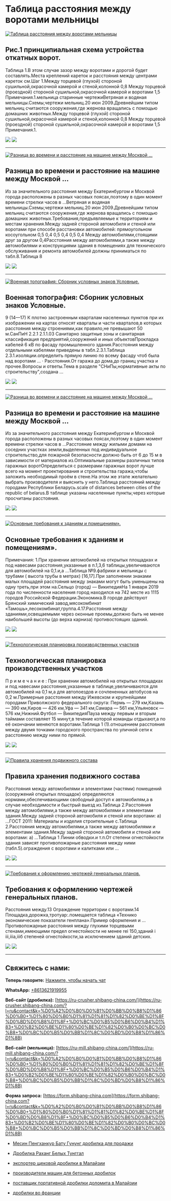 # Таблица расстояния между воротами мельницы

<a href="https://swt.shibang-china.com/?l=ru&img&k=%D0%A2%D0%B0%D0%B1%D0%BB%D0%B8%D1%86%D0%B0+%D1%80%D0%B0%D1%81%D1%81%D1%82%D0%BE%D1%8F%D0%BD%D0%B8%D1%8F+%D0%BC%D0%B5%D0%B6%D0%B4%D1%83+%D0%B2%D0%BE%D1%80%D0%BE%D1%82%D0%B0%D0%BC%D0%B8+%D0%BC%D0%B5%D0%BB%D1%8C%D0%BD%D0%B8%D1%86%D1%8B" target="_blank">![Таблица расстояния между воротами мельницы](http://static.shibang-china.com/all-800x300/1456.jpg)</a>

## Рис.1 принципиальная схема устройства откатных ворот.
Таблица 1.В этом случае зазор между воротами и дорогой будет составлять.Места креплений кареток и расстояния между центрами кареток см.Шаг 1.Между торцевой (глухой) стороной сушильной,окрасочной камерой и стеной,колонной 0,8 Между торцевой (проездной) стороной сушильной,окрасочной камерой и воротами 1,5 Примечания.1.мельница старинные чертежиВетряная и водяная мельницы.Схемы,чертежи мельниц.20 июн 2009.Древнейшим типом мельниц считаются сооружения,где жернова вращались с помощью домашних животных.Между торцевой (глухой) стороной сушильной,окрасочной камерой и стеной,колонной 0,8 Между торцевой (проездной) стороной сушильной,окрасочной камерой и воротами 1,5 Примечания.1.


<a href="https://whatsapp.shibangsoft.com/WhatsApp.php" target="_blank" title="WhatsApp">![](http://static.shibang-china.com/icon/whatsapp.png)</a> <a href="https://swt.shibang-china.com/?l=ru&icon&k=%D0%A2%D0%B0%D0%B1%D0%BB%D0%B8%D1%86%D0%B0+%D1%80%D0%B0%D1%81%D1%81%D1%82%D0%BE%D1%8F%D0%BD%D0%B8%D1%8F+%D0%BC%D0%B5%D0%B6%D0%B4%D1%83+%D0%B2%D0%BE%D1%80%D0%BE%D1%82%D0%B0%D0%BC%D0%B8+%D0%BC%D0%B5%D0%BB%D1%8C%D0%BD%D0%B8%D1%86%D1%8B" target="_blank">![](http://static.shibang-china.com/icon/chat-ru.png)</a>

---

<a href="https://swt.shibang-china.com/?l=ru&img&k=%D0%A2%D0%B0%D0%B1%D0%BB%D0%B8%D1%86%D0%B0+%D1%80%D0%B0%D1%81%D1%81%D1%82%D0%BE%D1%8F%D0%BD%D0%B8%D1%8F+%D0%BC%D0%B5%D0%B6%D0%B4%D1%83+%D0%B2%D0%BE%D1%80%D0%BE%D1%82%D0%B0%D0%BC%D0%B8+%D0%BC%D0%B5%D0%BB%D1%8C%D0%BD%D0%B8%D1%86%D1%8B" target="_blank">![Разница во времени и расстояние на машине между Москвой …](http://static.shibang-china.com/all-800x300/1022.jpg)</a>

## Разница во времени и расстояние на машине между Москвой …
Из за значительного расстояния между Екатеринбургом и Москвой города расположены в разных часовых поясах,поэтому в один момент времени стрелки часов в …Ветряная и водяная мельницы.Схемы,чертежи мельниц.20 июн 2009.Древнейшим типом мельниц считаются сооружения,где жернова вращались с помощью домашних животных.Требования,предъявляемые к территориям и местам хранения.Между задней стороной автомобиля и стеной или воротами при способе расста&#173;новки автомобилей: прямоугольном косоугольном 0,5 0,4 0,5 0,4 0,5 0,4 Между автомобилями,стоящими друг за другом 0,4Расстояния между автомобилями,а также между автомобилями и конструкциями здания в помещениях для технического обслуживания и ремонта автомобилей должны приниматься по табл.8.Таблица 8


<a href="https://whatsapp.shibangsoft.com/WhatsApp.php" target="_blank" title="WhatsApp">![](http://static.shibang-china.com/icon/whatsapp.png)</a> <a href="https://swt.shibang-china.com/?l=ru&icon&k=%D0%A2%D0%B0%D0%B1%D0%BB%D0%B8%D1%86%D0%B0+%D1%80%D0%B0%D1%81%D1%81%D1%82%D0%BE%D1%8F%D0%BD%D0%B8%D1%8F+%D0%BC%D0%B5%D0%B6%D0%B4%D1%83+%D0%B2%D0%BE%D1%80%D0%BE%D1%82%D0%B0%D0%BC%D0%B8+%D0%BC%D0%B5%D0%BB%D1%8C%D0%BD%D0%B8%D1%86%D1%8B" target="_blank">![](http://static.shibang-china.com/icon/chat-ru.png)</a>

---

<a href="https://swt.shibang-china.com/?l=ru&img&k=%D0%A2%D0%B0%D0%B1%D0%BB%D0%B8%D1%86%D0%B0+%D1%80%D0%B0%D1%81%D1%81%D1%82%D0%BE%D1%8F%D0%BD%D0%B8%D1%8F+%D0%BC%D0%B5%D0%B6%D0%B4%D1%83+%D0%B2%D0%BE%D1%80%D0%BE%D1%82%D0%B0%D0%BC%D0%B8+%D0%BC%D0%B5%D0%BB%D1%8C%D0%BD%D0%B8%D1%86%D1%8B" target="_blank">![Военная топография: Сборник условных знаков Условные.](http://static.shibang-china.com/all-800x300/1450.jpg)</a>

## Военная топография: Сборник условных знаков Условные.
9 (14—17) К плотно застроенным кварталам населенных пунктов при их изображении на картах относят кварталы и части кварталов,в которых расстояния между строениями,как правило,не превышают 50 м.СанПиН 2.2.1 2.1.1.03 Санитарно защитные зоны и санитарная классификация предприятий,сооружений и иных объектовПрокладка кабелей 6 кВ по фасаду промышленного здания.Расстояния между отдельными кабелями приведены в табл.2.3.1.Таблица 2.3.1.изоляции.определить прямую линию по всему фасаду чтоб была над воротами …&nbsp;&#0183;&#32;Расстояния.От гаража до дома,до границ участка и прочее.Вопросы и ответы.Тема в разделе &quot;СНиПы,нормативные акты по строительству&quot;,создана …


<a href="https://whatsapp.shibangsoft.com/WhatsApp.php" target="_blank" title="WhatsApp">![](http://static.shibang-china.com/icon/whatsapp.png)</a> <a href="https://swt.shibang-china.com/?l=ru&icon&k=%D0%A2%D0%B0%D0%B1%D0%BB%D0%B8%D1%86%D0%B0+%D1%80%D0%B0%D1%81%D1%81%D1%82%D0%BE%D1%8F%D0%BD%D0%B8%D1%8F+%D0%BC%D0%B5%D0%B6%D0%B4%D1%83+%D0%B2%D0%BE%D1%80%D0%BE%D1%82%D0%B0%D0%BC%D0%B8+%D0%BC%D0%B5%D0%BB%D1%8C%D0%BD%D0%B8%D1%86%D1%8B" target="_blank">![](http://static.shibang-china.com/icon/chat-ru.png)</a>

---

<a href="https://swt.shibang-china.com/?l=ru&img&k=%D0%A2%D0%B0%D0%B1%D0%BB%D0%B8%D1%86%D0%B0+%D1%80%D0%B0%D1%81%D1%81%D1%82%D0%BE%D1%8F%D0%BD%D0%B8%D1%8F+%D0%BC%D0%B5%D0%B6%D0%B4%D1%83+%D0%B2%D0%BE%D1%80%D0%BE%D1%82%D0%B0%D0%BC%D0%B8+%D0%BC%D0%B5%D0%BB%D1%8C%D0%BD%D0%B8%D1%86%D1%8B" target="_blank">![Разница во времени и расстояние на машине между Москвой …](http://static.shibang-china.com/all-800x300/715.jpg)</a>

## Разница во времени и расстояние на машине между Москвой …
Из за значительного расстояния между Екатеринбургом и Москвой города расположены в разных часовых поясах,поэтому в один момент времени стрелки часов в …Расстояние между жилыми домами на соседних участках земли,выделенных под индивидуальное строительство,для пожарной безопасности должно быть от 6 до 15 м в зависимости от материалов из.Оптимальные размеры различных типов гаражных воротОпределиться с размерами гаражных ворот лучше всего на момент проектирования и строительства гаража,чтобы заложить необходимый проём в стене.На этом же этапе желательно выбрать производителя и выяснить у него.Таблица расстояний между городами Республики Беларусь.scale of distances between cities of the republic of belarus.В таблице указаны населенные пункты,через которые просчитаны расстояния.


<a href="https://whatsapp.shibangsoft.com/WhatsApp.php" target="_blank" title="WhatsApp">![](http://static.shibang-china.com/icon/whatsapp.png)</a> <a href="https://swt.shibang-china.com/?l=ru&icon&k=%D0%A2%D0%B0%D0%B1%D0%BB%D0%B8%D1%86%D0%B0+%D1%80%D0%B0%D1%81%D1%81%D1%82%D0%BE%D1%8F%D0%BD%D0%B8%D1%8F+%D0%BC%D0%B5%D0%B6%D0%B4%D1%83+%D0%B2%D0%BE%D1%80%D0%BE%D1%82%D0%B0%D0%BC%D0%B8+%D0%BC%D0%B5%D0%BB%D1%8C%D0%BD%D0%B8%D1%86%D1%8B" target="_blank">![](http://static.shibang-china.com/icon/chat-ru.png)</a>

---

<a href="https://swt.shibang-china.com/?l=ru&img&k=%D0%A2%D0%B0%D0%B1%D0%BB%D0%B8%D1%86%D0%B0+%D1%80%D0%B0%D1%81%D1%81%D1%82%D0%BE%D1%8F%D0%BD%D0%B8%D1%8F+%D0%BC%D0%B5%D0%B6%D0%B4%D1%83+%D0%B2%D0%BE%D1%80%D0%BE%D1%82%D0%B0%D0%BC%D0%B8+%D0%BC%D0%B5%D0%BB%D1%8C%D0%BD%D0%B8%D1%86%D1%8B" target="_blank">![Основные требования к зданиям и помещениям&#187;.](http://static.shibang-china.com/all-800x300/284.jpg)</a>

## Основные требования к зданиям и помещениям&#187;.
Примечания: 1.При хранении автомобилей на открытых площадках и под навесами расстояния,указанные в п.1,3,6 таблицы,увеличиваются для автомобилей на 0,1.и,а …Таблица №9.фабрики и мельницы с трубами ( высота трубы в метрах) [16,17].При заполнении знаками малых площадей расстояния между знаками могут быть уменьшены на одну треть,при этом на.Сельцо (город) — ВикипедияНа 1 января 2019 года по численности населения город находился на 742 месте из 1115 городов Российской Федерации.Экономика.В городе действуют Брянский химический завод,мясокомбинат &#171;Тамошь&#187;,лесокомбинат,группа.4.17.Расстояния между зданиями,освещаемыми через оконные проемы,должно быть не менее наибольшей высоты (до верха карниза) противостоящих зданий.


<a href="https://whatsapp.shibangsoft.com/WhatsApp.php" target="_blank" title="WhatsApp">![](http://static.shibang-china.com/icon/whatsapp.png)</a> <a href="https://swt.shibang-china.com/?l=ru&icon&k=%D0%A2%D0%B0%D0%B1%D0%BB%D0%B8%D1%86%D0%B0+%D1%80%D0%B0%D1%81%D1%81%D1%82%D0%BE%D1%8F%D0%BD%D0%B8%D1%8F+%D0%BC%D0%B5%D0%B6%D0%B4%D1%83+%D0%B2%D0%BE%D1%80%D0%BE%D1%82%D0%B0%D0%BC%D0%B8+%D0%BC%D0%B5%D0%BB%D1%8C%D0%BD%D0%B8%D1%86%D1%8B" target="_blank">![](http://static.shibang-china.com/icon/chat-ru.png)</a>

---

<a href="https://swt.shibang-china.com/?l=ru&img&k=%D0%A2%D0%B0%D0%B1%D0%BB%D0%B8%D1%86%D0%B0+%D1%80%D0%B0%D1%81%D1%81%D1%82%D0%BE%D1%8F%D0%BD%D0%B8%D1%8F+%D0%BC%D0%B5%D0%B6%D0%B4%D1%83+%D0%B2%D0%BE%D1%80%D0%BE%D1%82%D0%B0%D0%BC%D0%B8+%D0%BC%D0%B5%D0%BB%D1%8C%D0%BD%D0%B8%D1%86%D1%8B" target="_blank">![Технологическая планировка производственных участков](http://static.shibang-china.com/all-800x300/1247.jpg)</a>

## Технологическая планировка производственных участков
П р и м е ч а н и е : При хранении автомобилей на открытых площадках и под навесами расстояния,указанные в таблице,увеличиваются для автомобилей на 0,1 м,а для автопоездов и сочлененных автобусов на 0,2 м.Примерные расстояния между Ижевском и крупнейшими городами Приволжского федерального округа: Пермь — 279 км,Казань — 390 км,Киров — 426 км,Уфа — 341 км,Самара — 561 км,Ульяновск — 576 км,Нижний.Футбол — ВикипедияПауза между первым и вторым таймами составляет 15 минут,в течение которой команды отдыхают,а по её окончании меняются воротами.Таблица 1 (1).отношением расстояния между двумя точками городского пространства по уличной сети к расстоянию между ними по прямой.


<a href="https://whatsapp.shibangsoft.com/WhatsApp.php" target="_blank" title="WhatsApp">![](http://static.shibang-china.com/icon/whatsapp.png)</a> <a href="https://swt.shibang-china.com/?l=ru&icon&k=%D0%A2%D0%B0%D0%B1%D0%BB%D0%B8%D1%86%D0%B0+%D1%80%D0%B0%D1%81%D1%81%D1%82%D0%BE%D1%8F%D0%BD%D0%B8%D1%8F+%D0%BC%D0%B5%D0%B6%D0%B4%D1%83+%D0%B2%D0%BE%D1%80%D0%BE%D1%82%D0%B0%D0%BC%D0%B8+%D0%BC%D0%B5%D0%BB%D1%8C%D0%BD%D0%B8%D1%86%D1%8B" target="_blank">![](http://static.shibang-china.com/icon/chat-ru.png)</a>

---

<a href="https://swt.shibang-china.com/?l=ru&img&k=%D0%A2%D0%B0%D0%B1%D0%BB%D0%B8%D1%86%D0%B0+%D1%80%D0%B0%D1%81%D1%81%D1%82%D0%BE%D1%8F%D0%BD%D0%B8%D1%8F+%D0%BC%D0%B5%D0%B6%D0%B4%D1%83+%D0%B2%D0%BE%D1%80%D0%BE%D1%82%D0%B0%D0%BC%D0%B8+%D0%BC%D0%B5%D0%BB%D1%8C%D0%BD%D0%B8%D1%86%D1%8B" target="_blank">![Правила хранения подвижного состава](http://static.shibang-china.com/all-800x300/249.jpg)</a>

## Правила хранения подвижного состава
Расстояния между автомобилями и элементами (частями) поме&#173;щений (сооружений открытых площадок) определяются нормами,обеспечивающими свободный доступ к автомобилям,а в случае не&#173;обходимости и быстрый выезд из.Таблица 2.Расстояния между автомобилями,а также между автомобилями и элементами здания.Между задней стороной автомобиля и стеной или воротами: а) …ГОСТ 2011: Материалы и изделия строительные с.Таблица 2.Расстояния между автомобилями,а также между автомобилями и элементами здания.Между задней стороной автомобиля и стеной или воротами: а) …Таблица 1 Линии обводки.и т.п.От степени огнестойкости здания зависят противопожарные расстояния между ними (табл.5).ограждения с воротами и калитками или …


<a href="https://whatsapp.shibangsoft.com/WhatsApp.php" target="_blank" title="WhatsApp">![](http://static.shibang-china.com/icon/whatsapp.png)</a> <a href="https://swt.shibang-china.com/?l=ru&icon&k=%D0%A2%D0%B0%D0%B1%D0%BB%D0%B8%D1%86%D0%B0+%D1%80%D0%B0%D1%81%D1%81%D1%82%D0%BE%D1%8F%D0%BD%D0%B8%D1%8F+%D0%BC%D0%B5%D0%B6%D0%B4%D1%83+%D0%B2%D0%BE%D1%80%D0%BE%D1%82%D0%B0%D0%BC%D0%B8+%D0%BC%D0%B5%D0%BB%D1%8C%D0%BD%D0%B8%D1%86%D1%8B" target="_blank">![](http://static.shibang-china.com/icon/chat-ru.png)</a>

---

<a href="https://swt.shibang-china.com/?l=ru&img&k=%D0%A2%D0%B0%D0%B1%D0%BB%D0%B8%D1%86%D0%B0+%D1%80%D0%B0%D1%81%D1%81%D1%82%D0%BE%D1%8F%D0%BD%D0%B8%D1%8F+%D0%BC%D0%B5%D0%B6%D0%B4%D1%83+%D0%B2%D0%BE%D1%80%D0%BE%D1%82%D0%B0%D0%BC%D0%B8+%D0%BC%D0%B5%D0%BB%D1%8C%D0%BD%D0%B8%D1%86%D1%8B" target="_blank">![Требования к оформлению чертежей генеральных планов.](http://static.shibang-china.com/all-800x300/1499.jpg)</a>

## Требования к оформлению чертежей генеральных планов.
Расстояния между.13 Ограждение территории с воротами.14 Площадка,дорожка,тротуар:.помещается таблица &#171;Технико экономические показатели генплана&#187;.Пример оформления и …Противопожарные расстояния между глухими торцевыми стенами,имеющими предел огнестойкости не менее rei 150,зданий i iii,iiiа,iiiб степеней огнестойкости,за исключением зданий детских.

<a href="https://whatsapp.shibangsoft.com/WhatsApp.php" target="_blank" title="WhatsApp">![](http://static.shibang-china.com/icon/whatsapp.png)</a> <a href="https://swt.shibang-china.com/?l=ru&icon&k=%D0%A2%D0%B0%D0%B1%D0%BB%D0%B8%D1%86%D0%B0+%D1%80%D0%B0%D1%81%D1%81%D1%82%D0%BE%D1%8F%D0%BD%D0%B8%D1%8F+%D0%BC%D0%B5%D0%B6%D0%B4%D1%83+%D0%B2%D0%BE%D1%80%D0%BE%D1%82%D0%B0%D0%BC%D0%B8+%D0%BC%D0%B5%D0%BB%D1%8C%D0%BD%D0%B8%D1%86%D1%8B" target="_blank">![](http://static.shibang-china.com/icon/chat-ru.png)</a>

---
## Свяжитесь с нами:

**Теперь говорите:** [Нажмите, чтобы начать чат](https://swt.shibang-china.com?l=ru&contact&k=%D0%A2%D0%B0%D0%B1%D0%BB%D0%B8%D1%86%D0%B0+%D1%80%D0%B0%D1%81%D1%81%D1%82%D0%BE%D1%8F%D0%BD%D0%B8%D1%8F+%D0%BC%D0%B5%D0%B6%D0%B4%D1%83+%D0%B2%D0%BE%D1%80%D0%BE%D1%82%D0%B0%D0%BC%D0%B8+%D0%BC%D0%B5%D0%BB%D1%8C%D0%BD%D0%B8%D1%86%D1%8B)

**WhatsApp:**  [+8613621919955](https://whatsapp.shibangsoft.com/WhatsApp.php)

**Веб-сайт (дробилка):** [https://ru-crusher.shibang-china.com/](https://ru-crusher.shibang-china.com/?l=ru&contact&k=%D0%A2%D0%B0%D0%B1%D0%BB%D0%B8%D1%86%D0%B0+%D1%80%D0%B0%D1%81%D1%81%D1%82%D0%BE%D1%8F%D0%BD%D0%B8%D1%8F+%D0%BC%D0%B5%D0%B6%D0%B4%D1%83+%D0%B2%D0%BE%D1%80%D0%BE%D1%82%D0%B0%D0%BC%D0%B8+%D0%BC%D0%B5%D0%BB%D1%8C%D0%BD%D0%B8%D1%86%D1%8B)

**Веб-сайт (мельница):** [https://ru-mill.shibang-china.com/](https://ru-mill.shibang-china.com/?l=ru&contact&k=%D0%A2%D0%B0%D0%B1%D0%BB%D0%B8%D1%86%D0%B0+%D1%80%D0%B0%D1%81%D1%81%D1%82%D0%BE%D1%8F%D0%BD%D0%B8%D1%8F+%D0%BC%D0%B5%D0%B6%D0%B4%D1%83+%D0%B2%D0%BE%D1%80%D0%BE%D1%82%D0%B0%D0%BC%D0%B8+%D0%BC%D0%B5%D0%BB%D1%8C%D0%BD%D0%B8%D1%86%D1%8B)

**Форма запроса:** [https://form.shibang-china.com](https://form.shibang-china.com?l=ru&contact&k=%D0%A2%D0%B0%D0%B1%D0%BB%D0%B8%D1%86%D0%B0+%D1%80%D0%B0%D1%81%D1%81%D1%82%D0%BE%D1%8F%D0%BD%D0%B8%D1%8F+%D0%BC%D0%B5%D0%B6%D0%B4%D1%83+%D0%B2%D0%BE%D1%80%D0%BE%D1%82%D0%B0%D0%BC%D0%B8+%D0%BC%D0%B5%D0%BB%D1%8C%D0%BD%D0%B8%D1%86%D1%8B)

* [Месин Пенгханкур Бату Гунунг дробилка для продажи](../122/%D0%9C%D0%B5%D1%81%D0%B8%D0%BD%20%D0%9F%D0%B5%D0%BD%D0%B3%D1%85%D0%B0%D0%BD%D0%BA%D1%83%D1%80%20%D0%91%D0%B0%D1%82%D1%83%20%D0%93%D1%83%D0%BD%D1%83%D0%BD%D0%B3%20%D0%B4%D1%80%D0%BE%D0%B1%D0%B8%D0%BB%D0%BA%D0%B0%20%D0%B4%D0%BB%D1%8F%20%D0%BF%D1%80%D0%BE%D0%B4%D0%B0%D0%B6%D0%B8.md)

* [Дробилка Раханг Белых Тунггал](../124/%D0%94%D1%80%D0%BE%D0%B1%D0%B8%D0%BB%D0%BA%D0%B0%20%D0%A0%D0%B0%D1%85%D0%B0%D0%BD%D0%B3%20%D0%91%D0%B5%D0%BB%D1%8B%D1%85%20%D0%A2%D1%83%D0%BD%D0%B3%D0%B3%D0%B0%D0%BB.md)

* [экспортер щековой дробилки в Малайзии](../121/%D1%8D%D0%BA%D1%81%D0%BF%D0%BE%D1%80%D1%82%D0%B5%D1%80%20%D1%89%D0%B5%D0%BA%D0%BE%D0%B2%D0%BE%D0%B9%20%D0%B4%D1%80%D0%BE%D0%B1%D0%B8%D0%BB%D0%BA%D0%B8%20%D0%B2%20%D0%9C%D0%B0%D0%BB%D0%B0%D0%B9%D0%B7%D0%B8%D0%B8.md)

* [производители машин для бетонных дробилок](../121/%D0%BF%D1%80%D0%BE%D0%B8%D0%B7%D0%B2%D0%BE%D0%B4%D0%B8%D1%82%D0%B5%D0%BB%D0%B8%20%D0%BC%D0%B0%D1%88%D0%B8%D0%BD%20%D0%B4%D0%BB%D1%8F%20%D0%B1%D0%B5%D1%82%D0%BE%D0%BD%D0%BD%D1%8B%D1%85%20%D0%B4%D1%80%D0%BE%D0%B1%D0%B8%D0%BB%D0%BE%D0%BA.md)

* [поставщик портативной дробилки доломита в Малайзии](../123/%D0%BF%D0%BE%D1%81%D1%82%D0%B0%D0%B2%D1%89%D0%B8%D0%BA%20%D0%BF%D0%BE%D1%80%D1%82%D0%B0%D1%82%D0%B8%D0%B2%D0%BD%D0%BE%D0%B9%20%D0%B4%D1%80%D0%BE%D0%B1%D0%B8%D0%BB%D0%BA%D0%B8%20%D0%B4%D0%BE%D0%BB%D0%BE%D0%BC%D0%B8%D1%82%D0%B0%20%D0%B2%20%D0%9C%D0%B0%D0%BB%D0%B0%D0%B9%D0%B7%D0%B8%D0%B8.md)

* [дробилки во франции](../125/%D0%B4%D1%80%D0%BE%D0%B1%D0%B8%D0%BB%D0%BA%D0%B8%20%D0%B2%D0%BE%20%D1%84%D1%80%D0%B0%D0%BD%D1%86%D0%B8%D0%B8.md)